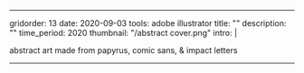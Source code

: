 ---

gridorder: 13
date: 2020-09-03
tools: adobe illustrator
title: ""
description: ""
time_period: 2020
thumbnail: "/abstract cover.png"
intro: |
 
 abstract art made from papyrus, comic sans, & impact letters



---